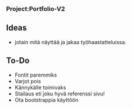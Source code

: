 ### Project:Portfolio-V2 ###

## Ideas ##
- jotain mitä näyttää ja jakaa työhaastatteluissa.

## To-Do ##
- Fontit paremmiks
- Varjot pois
- Kännykälle toimivaks
- Stailaus eti joku hyvä referenssi sivu!
- Ota bootstrappia käyttöön
